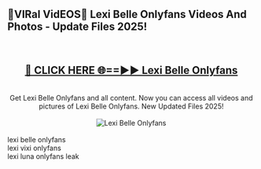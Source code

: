 <h2>🔴VIRal VidEOS🔴 Lexi Belle Onlyfans Videos And Photos - Update Files 2025!</h2>
<br>
<div align="center">
<h2><a href="https://virallinks.top/odZfE0" rel="nofollow">🔴 CLICK HERE 🌐==►► Lexi Belle Onlyfans</a></h2>
<br>
Get Lexi Belle Onlyfans and all content. Now you can access all videos and pictures of Lexi Belle Onlyfans. New Updated Files 2025!
<br>
<br>
<a href="https://virallinks.top/odZfE0" rel="nofollow" data-target="animated-image.originalLink"><img src="https://i.imgur.com/dJHk4Zq.gif)" alt="Lexi Belle Onlyfans" style="max-width: 100%; display: inline-block;" data-target="animated-image.originalImage"></a>
</div>
<br>
lexi belle onlyfans<br>
lexi vixi onlyfans<br>
lexi luna onlyfans leak
